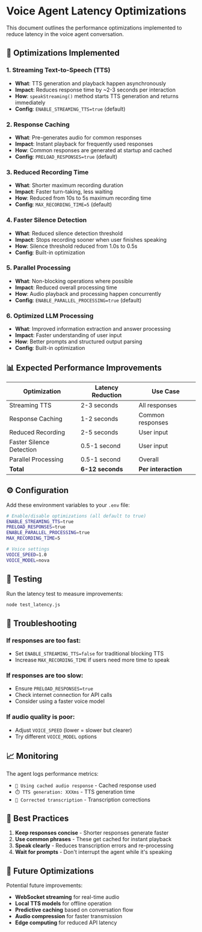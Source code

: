 # Voice Agent Latency Optimizations

This document outlines the performance optimizations implemented to reduce latency in the voice agent conversation.

## 🚀 Optimizations Implemented

### 1. **Streaming Text-to-Speech (TTS)**
- **What**: TTS generation and playback happen asynchronously
- **Impact**: Reduces response time by ~2-3 seconds per interaction
- **How**: `speakStreaming()` method starts TTS generation and returns immediately
- **Config**: `ENABLE_STREAMING_TTS=true` (default)

### 2. **Response Caching**
- **What**: Pre-generates audio for common responses
- **Impact**: Instant playback for frequently used responses
- **How**: Common responses are generated at startup and cached
- **Config**: `PRELOAD_RESPONSES=true` (default)

### 3. **Reduced Recording Time**
- **What**: Shorter maximum recording duration
- **Impact**: Faster turn-taking, less waiting
- **How**: Reduced from 10s to 5s maximum recording time
- **Config**: `MAX_RECORDING_TIME=5` (default)

### 4. **Faster Silence Detection**
- **What**: Reduced silence detection threshold
- **Impact**: Stops recording sooner when user finishes speaking
- **How**: Silence threshold reduced from 1.0s to 0.5s
- **Config**: Built-in optimization

### 5. **Parallel Processing**
- **What**: Non-blocking operations where possible
- **Impact**: Reduced overall processing time
- **How**: Audio playback and processing happen concurrently
- **Config**: `ENABLE_PARALLEL_PROCESSING=true` (default)

### 6. **Optimized LLM Processing**
- **What**: Improved information extraction and answer processing
- **Impact**: Faster understanding of user input
- **How**: Better prompts and structured output parsing
- **Config**: Built-in optimization

## 📊 Expected Performance Improvements

| Optimization | Latency Reduction | Use Case |
|--------------|------------------|----------|
| Streaming TTS | 2-3 seconds | All responses |
| Response Caching | 1-2 seconds | Common responses |
| Reduced Recording | 2-5 seconds | User input |
| Faster Silence Detection | 0.5-1 second | User input |
| Parallel Processing | 0.5-1 second | Overall |
| **Total** | **6-12 seconds** | **Per interaction** |

## ⚙️ Configuration

Add these environment variables to your `.env` file:

```bash
# Enable/disable optimizations (all default to true)
ENABLE_STREAMING_TTS=true
PRELOAD_RESPONSES=true
ENABLE_PARALLEL_PROCESSING=true
MAX_RECORDING_TIME=5

# Voice settings
VOICE_SPEED=1.0
VOICE_MODEL=nova
```

## 🧪 Testing

Run the latency test to measure improvements:

```bash
node test_latency.js
```

## 🔧 Troubleshooting

### If responses are too fast:
- Set `ENABLE_STREAMING_TTS=false` for traditional blocking TTS
- Increase `MAX_RECORDING_TIME` if users need more time to speak

### If responses are too slow:
- Ensure `PRELOAD_RESPONSES=true`
- Check internet connection for API calls
- Consider using a faster voice model

### If audio quality is poor:
- Adjust `VOICE_SPEED` (lower = slower but clearer)
- Try different `VOICE_MODEL` options

## 📈 Monitoring

The agent logs performance metrics:
- `🎵 Using cached audio response` - Cached response used
- `⏱️ TTS generation: XXXms` - TTS generation time
- `🔧 Corrected transcription` - Transcription corrections

## 🎯 Best Practices

1. **Keep responses concise** - Shorter responses generate faster
2. **Use common phrases** - These get cached for instant playback
3. **Speak clearly** - Reduces transcription errors and re-processing
4. **Wait for prompts** - Don't interrupt the agent while it's speaking

## 🔮 Future Optimizations

Potential future improvements:
- **WebSocket streaming** for real-time audio
- **Local TTS models** for offline operation
- **Predictive caching** based on conversation flow
- **Audio compression** for faster transmission
- **Edge computing** for reduced API latency 